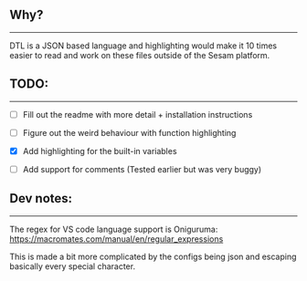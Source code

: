 ## Why?
---
DTL is a JSON based language and highlighting would make it 10 times easier to read and work on these files outside of the Sesam platform.


## TODO:
---
- [ ] Fill out the readme with more detail + installation instructions
- [ ] Figure out the weird behaviour with function highlighting
- [x] Add highlighting for the built-in variables
- [ ] Add support for comments (Tested earlier but was very buggy)


## Dev notes:
---
The regex for VS code language support is Oniguruma: https://macromates.com/manual/en/regular_expressions

This is made a bit more complicated by the configs being json and escaping basically every special character.